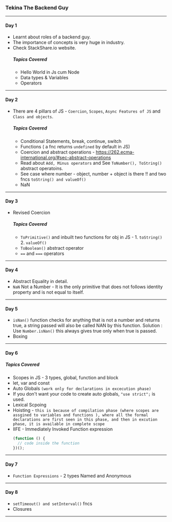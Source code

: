 ### Tekina The Backend Guy

---

#### Day 1

- Learnt about roles of a backend guy.
- The importance of concepts is very huge in industry.
- Check StackShare.io website.
  ##### Topics Covered
  - Hello World in Js cum Node
  - Data types & Variables
  - Operators

---

#### Day 2

- There are 4 pillars of JS - `Coercion`, `Scopes`, `Async Features of JS` and` Class and objects`.

  ##### Topics Covered

  - Conditional Statements, break, continue, switch
  - Functions ( a fnc returns `undefined` by default in JS)
  - Coercion and abstract operations - https://262.ecma-international.org/#sec-abstract-operations
  - Read about `Add, Minus operators` and See `ToNumber(), ToString()` abstract operatoins.
  - See case where number - object, number + object is there !! and two fncs `toString() and valueOf()`
  - NaN

---

#### Day 3

- Revised Coercion

  ##### Topics Covered

  - `ToPrimitive()` and inbuilt two functions for obj in JS - 1. `toString()` 2. `valueOf()`
  - `ToBoolean()` abstract operator
  - `==` and `===` operators

---

#### Day 4

- Abstract Equality in detail.
- `NaN` Not a Number - It is the only primitive that does not follows identity property and is not equal to itself.

---

#### Day 5

- `isNan()` function checks for anything that is not a number and returns true, a string passed will also be called NAN by this function.
  Solution : Use `Number.isNan()` this always gives true only when true is passed.
- Boxing

---

#### Day 6

##### Topics Covered

- Scopes in JS - 3 types, global, function and block
- let, var and const
- Auto Globals `(work only for declarations in excecution phase)`
- If you don't want your code to create auto globals, `"use strict";` is used.
- Lexical Scpoing
- Hoisting - `this is because of compilation phase (where scopes are assgined to variables and functions ), where all the formal declarations are first seen in this phase, and then in excution phase, it is available in complete scope`
- IIFE - Immediately Invoked Function expression
  ```js
  (function () {
    // code inside the function
  })();
  ```

---

#### Day 7

- `Function Expressions` - 2 types Named and Anonymous

---

#### Day 8

- `setTimeout() and setInterval()` fncs
- Closures

---
